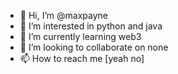 - 👋 Hi, I’m @maxpayne
- 👀 I’m interested in python and java
- 🌱 I’m currently learning web3
- 💞️ I’m looking to collaborate on none
- 📫 How to reach me [yeah no]

<!---
maxpaynecodl/maxpaynecodl is a ✨ special ✨ repository because its `README.md` (this file) appears on your GitHub profile.
You can click the Preview link to take a look at your changes.
--->
